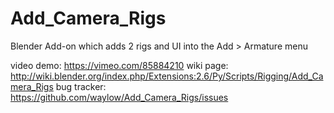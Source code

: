 Add_Camera_Rigs
===============

Blender Add-on which adds 2 rigs and UI into the Add >  Armature menu

video demo: https://vimeo.com/85884210
wiki page: http://wiki.blender.org/index.php/Extensions:2.6/Py/Scripts/Rigging/Add_Camera_Rigs
bug tracker: https://github.com/waylow/Add_Camera_Rigs/issues
